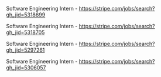 Software Engineering Intern - https://stripe.com/jobs/search?gh_jid=5318699

Software Engineering Intern - https://stripe.com/jobs/search?gh_jid=5318705

Software Engineering Intern - https://stripe.com/jobs/search?gh_jid=5297261

Software Engineering Intern - https://stripe.com/jobs/search?gh_jid=5306057

